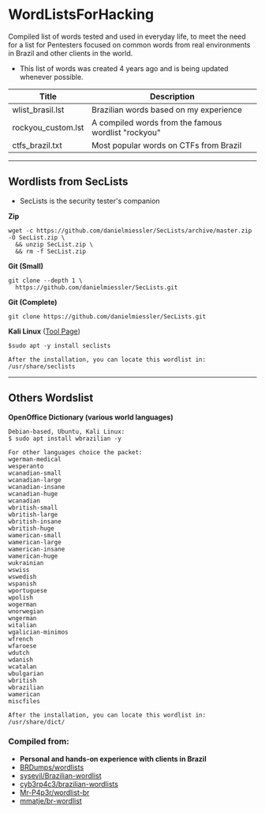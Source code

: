 # WordListsForHacking
Compiled list of words tested and used in everyday life, to meet the need for a list for Pentesters focused on common words from real environments in Brazil and other clients in the world.
+ This list of words was created 4 years ago and is being updated whenever possible.

|Title|Description|
|----|--|
| wlist_brasil.lst | Brazilian words based on my experience|
| rockyou_custom.lst | A compiled words from the famous wordlist "rockyou" |
| ctfs_brazil.txt  | Most popular words on CTFs from Brazil |

- - -
## Wordlists from SecLists
+ SecLists is the security tester's companion

**Zip**
```
wget -c https://github.com/danielmiessler/SecLists/archive/master.zip -O SecList.zip \
  && unzip SecList.zip \
  && rm -f SecList.zip
```

**Git (Small)**
```
git clone --depth 1 \
  https://github.com/danielmiessler/SecLists.git
```

**Git (Complete)**
```
git clone https://github.com/danielmiessler/SecLists.git
```

**Kali Linux** ([Tool Page](https://www.kali.org/tools/seclists/))
```
$sudo apt -y install seclists

After the installation, you can locate this wordlist in:
/usr/share/seclists
```
- - -

## Others Wordslist
**OpenOffice Dictionary (various world languages)**
```
Debian-based, Ubuntu, Kali Linux:
$ sudo apt install wbrazilian -y

For other languages choice the packet:
wgerman-medical
wesperanto
wcanadian-small
wcanadian-large
wcanadian-insane
wcanadian-huge
wcanadian
wbritish-small
wbritish-large
wbritish-insane
wbritish-huge
wamerican-small
wamerican-large
wamerican-insane
wamerican-huge
wukrainian
wswiss
wswedish
wspanish
wportuguese
wpolish
wogerman
wnorwegian
wngerman
witalian
wgalician-minimos
wfrench
wfaroese
wdutch
wdanish
wcatalan
wbulgarian
wbritish
wbrazilian
wamerican
miscfiles

After the installation, you can locate this wordlist in:
/usr/share/dict/
```

### Compiled from:
+ **Personal and hands-on experience with clients in Brazil**
+ [BRDumps/wordlists](https://github.com/BRDumps/wordlists)
+ [sysevil/Brazilian-wordlist](https://github.com/sysevil/Brazilian-wordlist)
+ [cyb3rp4c3/brazilian-wordlists](https://github.com/cyb3rp4c3/brazilian-wordlists)
+ [Mr-P4p3r/wordlist-br](https://github.com/Mr-P4p3r/wordlist-br)
+ [mmatje/br-wordlist](https://github.com/mmatje/br-wordlist)
